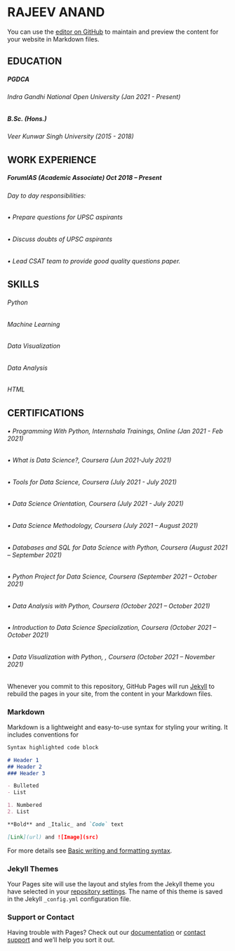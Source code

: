 # RAJEEV ANAND

You can use the [editor on GitHub](https://github.com/raj0ds/Rajeev_Anand_resume/edit/gh-pages/index.md) to maintain and preview the content for your website in Markdown files.

## EDUCATION
##### PGDCA
###### Indra Gandhi National Open University (Jan 2021 - Present)

##### B.Sc. (Hons.)
###### Veer Kunwar Singh University (2015 - 2018)


## WORK EXPERIENCE
##### ForumIAS  (Academic Associate) Oct 2018 – Present
###### Day to day responsibilities:
###### •	Prepare questions for UPSC aspirants
###### •	Discuss doubts of UPSC aspirants
###### •	Lead CSAT team to provide good quality questions paper. 

## SKILLS
###### Python
###### Machine Learning
###### Data Visualization
###### Data Analysis
###### HTML

## CERTIFICATIONS
###### •	Programming With Python, Internshala Trainings, Online (Jan 2021 - Feb 2021)
###### •	What is Data Science?, Coursera (Jun 2021-July 2021)
###### •	Tools for Data Science, Coursera (July 2021 - July 2021)
###### •	Data Science Orientation, Coursera (July 2021 - July 2021)
###### •	Data Science Methodology, Coursera (July 2021 – August 2021)
###### •	Databases and SQL for Data Science with Python, Coursera (August 2021 – September 2021)
###### •	Python Project for Data Science, Coursera (September 2021 – October 2021)
###### •	Data Analysis with Python, Coursera (October 2021 – October 2021)
###### •	Introduction to Data Science Specialization, Coursera (October 2021 – October 2021)
###### •	Data Visualization with Python, , Coursera (October 2021 – November 2021)



Whenever you commit to this repository, GitHub Pages will run [Jekyll](https://jekyllrb.com/) to rebuild the pages in your site, from the content in your Markdown files.

### Markdown

Markdown is a lightweight and easy-to-use syntax for styling your writing. It includes conventions for

```markdown
Syntax highlighted code block

# Header 1
## Header 2
### Header 3

- Bulleted
- List

1. Numbered
2. List

**Bold** and _Italic_ and `Code` text

[Link](url) and ![Image](src)
```

For more details see [Basic writing and formatting syntax](https://docs.github.com/en/github/writing-on-github/getting-started-with-writing-and-formatting-on-github/basic-writing-and-formatting-syntax).

### Jekyll Themes

Your Pages site will use the layout and styles from the Jekyll theme you have selected in your [repository settings](https://github.com/raj0ds/Rajeev_Anand_resume/settings/pages). The name of this theme is saved in the Jekyll `_config.yml` configuration file.

### Support or Contact

Having trouble with Pages? Check out our [documentation](https://docs.github.com/categories/github-pages-basics/) or [contact support](https://support.github.com/contact) and we’ll help you sort it out.

